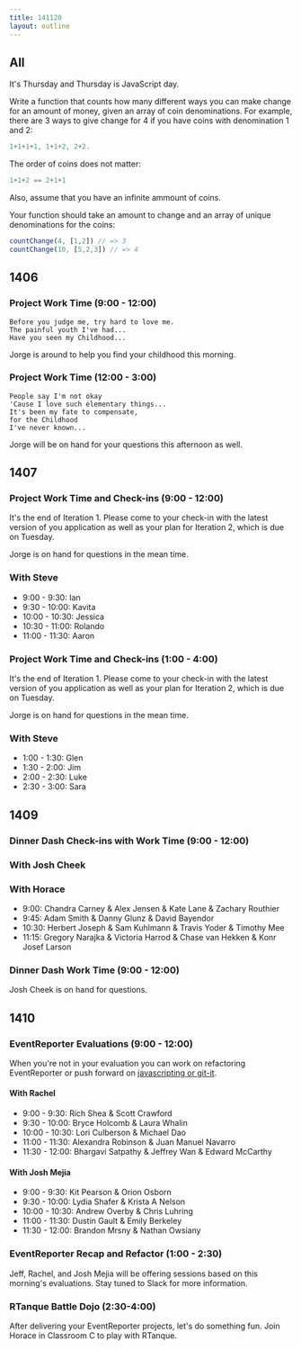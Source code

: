 ```yaml
---
title: 141120
layout: outline
---
```


## All

It's Thursday and Thursday is JavaScript day.

Write a function that counts how many different ways you can make change for an amount of money, given an array of coin denominations. For example, there are 3 ways to give change for 4 if you have coins with denomination 1 and 2:

```js
1+1+1+1, 1+1+2, 2+2.
```

The order of coins does not matter:

```js
1+1+2 == 2+1+1
```

Also, assume that you have an infinite ammount of coins.

Your function should take an amount to change and an array of unique denominations for the coins:

```js
countChange(4, [1,2]) // => 3
countChange(10, [5,2,3]) // => 4
```

## 1406

### Project Work Time (9:00 - 12:00)

```
Before you judge me, try hard to love me.
The painful youth I've had...
Have you seen my Childhood...
```

Jorge is around to help you find your childhood this morning.

### Project Work Time (12:00 - 3:00)

```
People say I'm not okay
'Cause I love such elementary things...
It's been my fate to compensate,
for the Childhood
I've never known...
```

Jorge will be on hand for your questions this afternoon as well.

## 1407

### Project Work Time and Check-ins (9:00 - 12:00)

It's the end of Iteration 1. Please come to your check-in with the latest version of you application as well as your plan for Iteration 2, which is due on Tuesday.

Jorge is on hand for questions in the mean time.

### With Steve

* 9:00 - 9:30: Ian
* 9:30 - 10:00: Kavita
* 10:00 - 10:30: Jessica
* 10:30 - 11:00: Rolando
* 11:00 - 11:30: Aaron

### Project Work Time and Check-ins (1:00 - 4:00)

It's the end of Iteration 1. Please come to your check-in with the latest version of you application as well as your plan for Iteration 2, which is due on Tuesday.

Jorge is on hand for questions in the mean time.

### With Steve

* 1:00 - 1:30: Glen
* 1:30 - 2:00: Jim
* 2:00 - 2:30: Luke
* 2:30 - 3:00: Sara

## 1409

### Dinner Dash Check-ins with Work Time (9:00 - 12:00)

### With Josh Cheek

### With Horace

* 9:00: Chandra Carney & Alex Jensen & Kate Lane & Zachary Routhier
* 9:45: Adam Smith & Danny Glunz & David Bayendor
* 10:30: Herbert Joseph & Sam Kuhlmann & Travis Yoder & Timothy Mee
* 11:15: Gregory Narajka & Victoria Harrod & Chase van Hekken & Konr Josef Larson

### Dinner Dash Work Time (9:00 - 12:00)

Josh Cheek is on hand for questions.

## 1410

### EventReporter Evaluations (9:00 - 12:00)

When you're not in your evaluation you can work on refactoring EventReporter or push forward on [javascripting or git-it](http://nodeschool.io/#workshoppers).

#### With Rachel

* 9:00 - 9:30: Rich Shea & Scott Crawford
* 9:30 - 10:00: Bryce Holcomb & Laura Whalin
* 10:00 - 10:30: Lori Culberson & Michael Dao
* 11:00 - 11:30: Alexandra Robinson & Juan Manuel Navarro
* 11:30 - 12:00: Bhargavi Satpathy & Jeffrey Wan & Edward McCarthy

#### With Josh Mejia

* 9:00 - 9:30: Kit Pearson & Orion Osborn
* 9:30 - 10:00: Lydia Shafer & Krista A Nelson
* 10:00 - 10:30: Andrew Overby & Chris Luhring
* 11:00 - 11:30: Dustin Gault & Emily Berkeley
* 11:30 - 12:00: Brandon Mrsny & Nathan Owsiany

### EventReporter Recap and Refactor (1:00 - 2:30)

Jeff, Rachel, and Josh Mejia will be offering sessions based on this morning's evaluations. Stay tuned to Slack for more information.

### RTanque Battle Dojo (2:30-4:00)

After delivering your EventReporter projects, let's do something fun. Join Horace in Classroom C to play with RTanque.